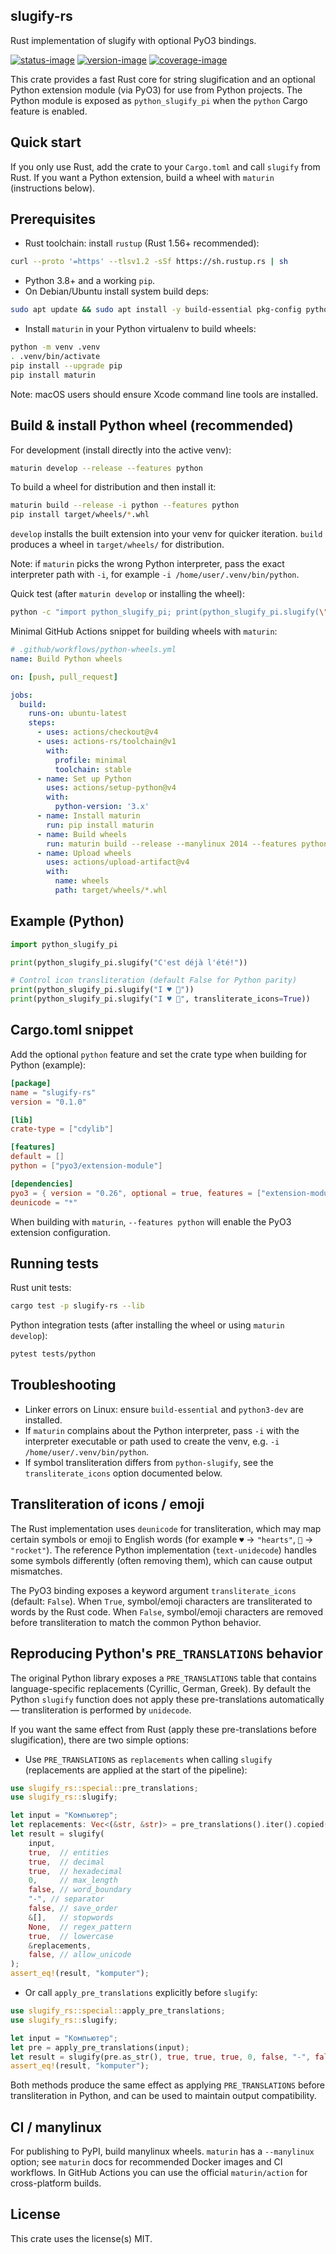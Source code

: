 ## slugify-rs

Rust implementation of slugify with optional PyO3 bindings.

[![status-image]][status-link]
[![version-image]][version-link]
[![coverage-image]][coverage-link]


This crate provides a fast Rust core for string slugification and an
optional Python extension module (via PyO3) for use from Python
projects. The Python module is exposed as `python_slugify_pi` when the
`python` Cargo feature is enabled.

## Quick start

If you only use Rust, add the crate to your `Cargo.toml` and call
`slugify` from Rust. If you want a Python extension, build a wheel with
`maturin` (instructions below).

## Prerequisites

- Rust toolchain: install `rustup` (Rust 1.56+ recommended):

```bash
curl --proto '=https' --tlsv1.2 -sSf https://sh.rustup.rs | sh
```

- Python 3.8+ and a working `pip`.
- On Debian/Ubuntu install system build deps:

```bash
sudo apt update && sudo apt install -y build-essential pkg-config python3-dev libssl-dev
```

- Install `maturin` in your Python virtualenv to build wheels:

```bash
python -m venv .venv
. .venv/bin/activate
pip install --upgrade pip
pip install maturin
```

Note: macOS users should ensure Xcode command line tools are installed.

## Build & install Python wheel (recommended)

For development (install directly into the active venv):

```bash
maturin develop --release --features python
```

To build a wheel for distribution and then install it:

```bash
maturin build --release -i python --features python
pip install target/wheels/*.whl
```

`develop` installs the built extension into your venv for quicker
iteration. `build` produces a wheel in `target/wheels/` for distribution.

Note: if `maturin` picks the wrong Python interpreter, pass the exact
interpreter path with `-i`, for example `-i /home/user/.venv/bin/python`.

Quick test (after `maturin develop` or installing the wheel):

```bash
python -c "import python_slugify_pi; print(python_slugify_pi.slugify(\"C'est déjà l'été!\"))"
```

Minimal GitHub Actions snippet for building wheels with `maturin`:

```yaml
# .github/workflows/python-wheels.yml
name: Build Python wheels

on: [push, pull_request]

jobs:
  build:
    runs-on: ubuntu-latest
    steps:
      - uses: actions/checkout@v4
      - uses: actions-rs/toolchain@v1
        with:
          profile: minimal
          toolchain: stable
      - name: Set up Python
        uses: actions/setup-python@v4
        with:
          python-version: '3.x'
      - name: Install maturin
        run: pip install maturin
      - name: Build wheels
        run: maturin build --release --manylinux 2014 --features python
      - name: Upload wheels
        uses: actions/upload-artifact@v4
        with:
          name: wheels
          path: target/wheels/*.whl
```

## Example (Python)

```python
import python_slugify_pi

print(python_slugify_pi.slugify("C'est déjà l'été!"))

# Control icon transliteration (default False for Python parity)
print(python_slugify_pi.slugify("I ♥ 🚀"))
print(python_slugify_pi.slugify("I ♥ 🚀", transliterate_icons=True))
```

## Cargo.toml snippet

Add the optional `python` feature and set the crate type when building
for Python (example):

```toml
[package]
name = "slugify-rs"
version = "0.1.0"

[lib]
crate-type = ["cdylib"]

[features]
default = []
python = ["pyo3/extension-module"]

[dependencies]
pyo3 = { version = "0.26", optional = true, features = ["extension-module"] }
deunicode = "*"
```

When building with `maturin`, `--features python` will enable the
PyO3 extension configuration.

## Running tests

Rust unit tests:

```bash
cargo test -p slugify-rs --lib
```

Python integration tests (after installing the wheel or using
`maturin develop`):

```bash
pytest tests/python
```

## Troubleshooting

- Linker errors on Linux: ensure `build-essential` and `python3-dev` are
  installed.
- If `maturin` complains about the Python interpreter, pass `-i` with
  the interpreter executable or path used to create the venv, e.g.
  `-i /home/user/.venv/bin/python`.
- If symbol transliteration differs from `python-slugify`, see the
  `transliterate_icons` option documented below.

## Transliteration of icons / emoji

The Rust implementation uses `deunicode` for transliteration, which may
map certain symbols or emoji to English words (for example `♥` ->
`"hearts"`, `🚀` -> `"rocket"`). The reference Python implementation
(`text-unidecode`) handles some symbols differently (often removing
them), which can cause output mismatches.

The PyO3 binding exposes a keyword argument `transliterate_icons`
(default: `False`). When `True`, symbol/emoji characters are
transliterated to words by the Rust code. When `False`, symbol/emoji
characters are removed before transliteration to match the common
Python behavior.

## Reproducing Python's `PRE_TRANSLATIONS` behavior

The original Python library exposes a `PRE_TRANSLATIONS` table that
contains language-specific replacements (Cyrillic, German, Greek).
By default the Python `slugify` function does not apply these
pre-translations automatically — transliteration is performed by
`unidecode`.

If you want the same effect from Rust (apply these pre-translations
before slugification), there are two simple options:

- Use `PRE_TRANSLATIONS` as `replacements` when calling `slugify`
  (replacements are applied at the start of the pipeline):

```rust
use slugify_rs::special::pre_translations;
use slugify_rs::slugify;

let input = "Компьютер";
let replacements: Vec<(&str, &str)> = pre_translations().iter().copied().collect();
let result = slugify(
    input,
    true,  // entities
    true,  // decimal
    true,  // hexadecimal
    0,     // max_length
    false, // word_boundary
    "-", // separator
    false, // save_order
    &[],   // stopwords
    None,  // regex_pattern
    true,  // lowercase
    &replacements,
    false, // allow_unicode
);
assert_eq!(result, "komputer");
```

- Or call `apply_pre_translations` explicitly before `slugify`:

```rust
use slugify_rs::special::apply_pre_translations;
use slugify_rs::slugify;

let input = "Компьютер";
let pre = apply_pre_translations(input);
let result = slugify(pre.as_str(), true, true, true, 0, false, "-", false, &[], None, true, &[], false);
assert_eq!(result, "komputer");
```

Both methods produce the same effect as applying `PRE_TRANSLATIONS`
before transliteration in Python, and can be used to maintain output
compatibility.

## CI / manylinux

For publishing to PyPI, build manylinux wheels. `maturin` has a
`--manylinux` option; see `maturin` docs for recommended Docker images
and CI workflows. In GitHub Actions you can use the official
`maturin/action` for cross-platform builds.

## License

This crate uses the license(s) MIT.

[status-image]: https://github.com/gmaOCR/slugify-rs/actions/workflows/ci.yml/badge.svg
[status-link]: https://github.com/gmaOCR/slugify-rs/actions/workflows/ci.yml
[version-image]: https://img.shields.io/pypi/v/slugify-rs.svg
[version-link]: https://pypi.python.org/pypi/slugify-rs
[coverage-image]: https://codecov.io/gh/gmaOCR/slugify-rs/branch/master/graph/badge.svg
[coverage-link]: https://codecov.io/gh/gmaOCR/slugify-rs

